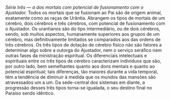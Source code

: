 ﻿*Série três — a dos mortais com potencial de fusionamento com o Ajustador.* Todos os mortais que se fusionam ao Pai são de origem animal, exatamente como as raças de Urântia. Abrangem os tipos de mortais de um cérebro, dois cérebros e três cérebros, com potencial de fusionamento com o Ajustador. Os urantianos são do tipo intermediário, ou de dois cérebros, sendo, sob muitos aspectos, humanamente superiores aos grupos de um cérebro, mas definitivamente limitados se comparados aos das ordens de três cérebros. Os três tipos de dotação de cérebro físico não são fatores a determinar algo sobre a outorga do Ajustador, nem o serviço seráfico nem outras fases da ministração espiritual. Os diferenciais intelectuais e espirituais entre os três tipos de cérebro caracterizam indivíduos que são, por outro lado, bem semelhantes quanto aos dons mentais e quanto ao potencial espiritual; tais diferenças, tão maiores durante a vida temporal, têm a tendência de diminuir à medida que os mundos das mansões são atravessados um a um. Da sede-central dos sistemas em diante, a progressão desses três tipos torna-se igualada, o seu destino final no Paraíso sendo idêntico.